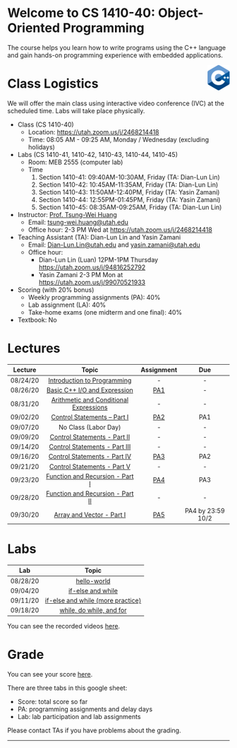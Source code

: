 # Welcome to CS 1410-40: Object-Oriented Programming

The course helps you learn how to write programs using the C++ language and gain hands-on programming experience with embedded applications.

<img align="right" width="10%" src="images/course-image.png">

# Class Logistics

We will offer the main class using interactive video conference (IVC) at the scheduled time. Labs will take place physically.

+ Class (CS 1410-40)
  + Location: https://utah.zoom.us/j/2468214418
  + Time: 08:05 AM - 09:25 AM, Monday / Wednesday (excluding holidays)
+ Labs (CS 1410-41, 1410-42, 1410-43, 1410-44, 1410-45)
  + Room: MEB 2555 (computer lab)
  + Time
    1. Section 1410-41: 09:40AM-10:30AM, Friday (TA: Dian-Lun Lin)
    2. Section 1410-42: 10:45AM-11:35AM, Friday (TA: Dian-Lun Lin)
    3. Section 1410-43: 11:50AM-12:40PM, Friday (TA: Yasin Zamani)
    4. Section 1410-44: 12:55PM-01:45PM, Friday (TA: Yasin Zamani)
    5. Section 1410-45: 08:35AM-09:25AM, Friday (TA: Dian-Lun Lin)
+ Instructor: [Prof. Tsung-Wei Huang][Tsung-Wei Huang]
  + Email: tsung-wei.huang@utah.edu
  + Office hour: 2-3 PM Wed at https://utah.zoom.us/j/2468214418
+ Teaching Assistant (TA): Dian-Lun Lin and Yasin Zamani
  + Email: Dian-Lun.Lin@utah.edu and yasin.zamani@utah.edu
  + Office hour: 
    + Dian-Lun Lin (Luan) 12PM-1PM Thursday https://utah.zoom.us/j/94816252792
    + Yasin Zamani 2-3 PM Mon at https://utah.zoom.us/j/99070521933
+ Scoring (with 20% bonus)
  + Weekly programming assignments (PA): 40%
  + Lab assignment (LA): 40%
  + Take-home exams (one midterm and one final): 40%
+ Textbook: No

# Lectures

| Lecture  | Topic | Assignment | Due | 
| :-:      | :-:   | :-:        | :-: |
| 08/24/20 | [Introduction to Programming](slides/lecture1.pdf) | - | - |
| 08/26/20 | [Basic C++ I/O and Expression](slides/lecture2.pdf) | [PA1](PAs/PA1.pdf) | - |
| 08/31/20 | [Arithmetic and Conditional Expressions](slides/lecture3.pdf) | - | - |
| 09/02/20 | [Control Statements – Part I](slides/lecture4.pdf) | [PA2](PAs/PA2.docx) | PA1 |
| 09/07/20 | No Class (Labor Day) | - | - |
| 09/09/20 | [Control Statements - Part II](slides/lecture5.pdf) | - | - |
| 09/14/20 | [Control Statements - Part III](slides/lecture6.pdf) | - | - |
| 09/16/20 | [Control Statements - Part IV](slides/lecture7.pdf) | [PA3](PAs/PA3.docx) | PA2 |
| 09/21/20 | [Control Statements - Part V](slides/lecture8.pdf) | - | - |
| 09/23/20 | [Function and Recursion - Part I](slides/lecture9.pdf) | [PA4](PAs/PA4.docx) | PA3 |
| 09/28/20 | [Function and Recursion - Part II](slides/lecture10.pdf) | - | - |
| 09/30/20 | [Array and Vector - Part I](slides/lecture10.pdf) | [PA5](PAs/PA5.docs) | PA4 by 23:59 10/2 |



# Labs

| Lab      | Topic  | 
| :-:      | :-:    |
| 08/28/20 | [hello-world](slides/lab1.pdf) |
| 09/04/20 | [if-else and while](slides/lab2.pdf) |
| 09/11/20 | [if-else and while (more practice)](slides/lab3.pdf) |
| 09/18/20 | [while, do while, and for](slides/lab4.pdf) |

You can see the recorded videos [here](https://drive.google.com/drive/folders/1c9fMvwfvJnQfWsZUFm2NRy-xG5Djwnjw?usp=sharing).

# Grade
You can see your score [here](https://docs.google.com/spreadsheets/d/1r_s8rTj0ZN3Cjue0thxIUwbBcUs3E3MJUH_3nHDccRE/edit?usp=sharing).

There are three tabs in this google sheet:
+ Score: total score so far
+ PA: programming assignments and delay days
+ Lab: lab participation and lab assignments

Please contact TAs if you have problems about the grading.

---

[Tsung-Wei Huang]:    https://tsung-wei-huang.github.io/

